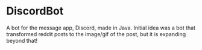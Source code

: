 # DiscordBot
A bot for the message app, Discord, made in Java. Initial idea was a bot that transformed reddit posts to the image/gif of the post, but
it is expanding beyond that!
